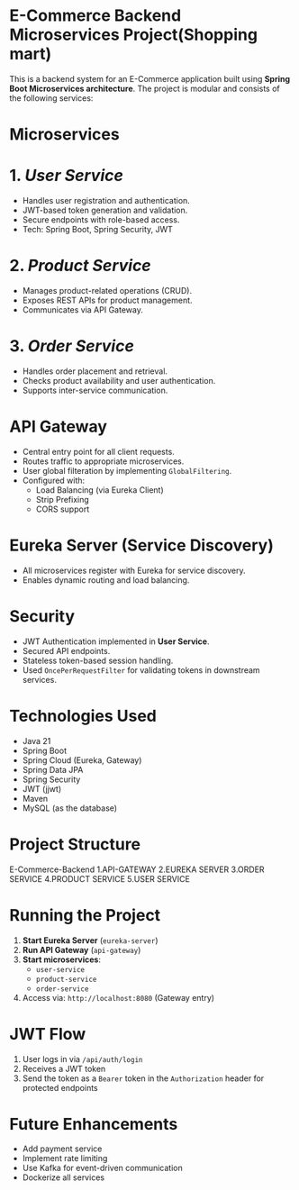 
# E-Commerce Backend Microservices Project(Shopping mart)

This is a backend system for an E-Commerce application built using **Spring Boot Microservices architecture**. The project is modular and consists of the following services:

# Microservices

# 1. *User Service*
- Handles user registration and authentication.
- JWT-based token generation and validation.
- Secure endpoints with role-based access.
- Tech: Spring Boot, Spring Security, JWT

# 2. *Product Service*
- Manages product-related operations (CRUD).
- Exposes REST APIs for product management.
- Communicates via API Gateway.

# 3. *Order Service*
- Handles order placement and retrieval.
- Checks product availability and user authentication.
- Supports inter-service communication.

# API Gateway
- Central entry point for all client requests.
- Routes traffic to appropriate microservices.
- User global filteration by implementing `GlobalFiltering`.
- Configured with:
  - Load Balancing (via Eureka Client)
  - Strip Prefixing
  - CORS support

# Eureka Server (Service Discovery)
- All microservices register with Eureka for service discovery.
- Enables dynamic routing and load balancing.

# Security
- JWT Authentication implemented in **User Service**.
- Secured API endpoints.
- Stateless token-based session handling.
- Used `OncePerRequestFilter` for validating tokens in downstream services.

# Technologies Used
- Java 21
- Spring Boot
- Spring Cloud (Eureka, Gateway)
- Spring Data JPA
- Spring Security
- JWT (jjwt)
- Maven
- MySQL (as the database)

# Project Structure
E-Commerce-Backend
1.API-GATEWAY
2.EUREKA SERVER
3.ORDER SERVICE
4.PRODUCT SERVICE
5.USER SERVICE

# Running the Project

1. **Start Eureka Server** (`eureka-server`)
2. **Run API Gateway** (`api-gateway`)
3. **Start microservices**:
   - `user-service`
   - `product-service`
   - `order-service`
4. Access via: `http://localhost:8080` (Gateway entry)
   
# JWT Flow
1. User logs in via `/api/auth/login`
2. Receives a JWT token
3. Send the token as a `Bearer` token in the `Authorization` header for protected endpoints

# Future Enhancements
- Add payment service
- Implement rate limiting
- Use Kafka for event-driven communication
- Dockerize all services

